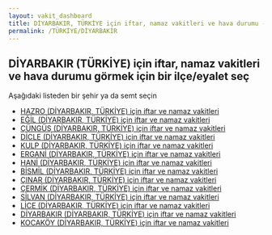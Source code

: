 ```yaml
---
layout: vakit_dashboard
title: DİYARBAKIR, TÜRKİYE için iftar, namaz vakitleri ve hava durumu - ilçe/eyalet seç
permalink: /TÜRKİYE/DİYARBAKIR
---
```


## DİYARBAKIR (TÜRKİYE) için iftar, namaz vakitleri ve hava durumu  görmek için bir ilçe/eyalet seç

Aşağıdaki listeden bir şehir ya da semt seçin

* [HAZRO (DİYARBAKIR, TÜRKİYE) için iftar ve namaz vakitleri](/TÜRKİYE/DİYARBAKIR/HAZRO)
* [EĞİL (DİYARBAKIR, TÜRKİYE) için iftar ve namaz vakitleri](/TÜRKİYE/DİYARBAKIR/EĞİL)
* [ÇÜNGÜŞ (DİYARBAKIR, TÜRKİYE) için iftar ve namaz vakitleri](/TÜRKİYE/DİYARBAKIR/ÇÜNGÜŞ)
* [DİCLE (DİYARBAKIR, TÜRKİYE) için iftar ve namaz vakitleri](/TÜRKİYE/DİYARBAKIR/DİCLE)
* [KULP (DİYARBAKIR, TÜRKİYE) için iftar ve namaz vakitleri](/TÜRKİYE/DİYARBAKIR/KULP)
* [ERGANİ (DİYARBAKIR, TÜRKİYE) için iftar ve namaz vakitleri](/TÜRKİYE/DİYARBAKIR/ERGANİ)
* [HANİ (DİYARBAKIR, TÜRKİYE) için iftar ve namaz vakitleri](/TÜRKİYE/DİYARBAKIR/HANİ)
* [BİSMİL (DİYARBAKIR, TÜRKİYE) için iftar ve namaz vakitleri](/TÜRKİYE/DİYARBAKIR/BİSMİL)
* [ÇINAR (DİYARBAKIR, TÜRKİYE) için iftar ve namaz vakitleri](/TÜRKİYE/DİYARBAKIR/ÇINAR)
* [ÇERMİK (DİYARBAKIR, TÜRKİYE) için iftar ve namaz vakitleri](/TÜRKİYE/DİYARBAKIR/ÇERMİK)
* [SİLVAN (DİYARBAKIR, TÜRKİYE) için iftar ve namaz vakitleri](/TÜRKİYE/DİYARBAKIR/SİLVAN)
* [LİCE (DİYARBAKIR, TÜRKİYE) için iftar ve namaz vakitleri](/TÜRKİYE/DİYARBAKIR/LİCE)
* [DİYARBAKIR (DİYARBAKIR, TÜRKİYE) için iftar ve namaz vakitleri](/TÜRKİYE/DİYARBAKIR/DİYARBAKIR)
* [KOCAKÖY (DİYARBAKIR, TÜRKİYE) için iftar ve namaz vakitleri](/TÜRKİYE/DİYARBAKIR/KOCAKÖY)

<script type="text/javascript">
  var GLOBAL_COUNTRY = 'TÜRKİYE';
  var GLOBAL_CITY = 'DİYARBAKIR';
  var GLOBAL_STATE = 'DİYARBAKIR';
</script>
